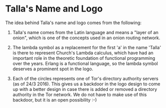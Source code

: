 # Talla's Name and Logo

The idea behind Talla's name and logo comes from the following:

1. Talla's name comes from the Latin language and means a "layer of an onion",
   which is one of the concepts used in an onion routing network.

2. The lambda symbol as a replacement for the first 'a' in the name 'Talla' is
   there to represent Church's Lambda calculus, which have had an important role
   in the theoretic foundation of functional programming over the years. Erlang
   is a functional language, so the lambda symbol deserves a prominent spot in
   the logo.

3. Each of the circles represents one of Tor's directory authority servers (as
   of 24/3 2016). This gives us a backdoor in the logo design to come up with a
   better design in case there is added or removed a directory authority in the
   Tor network. We do not have to make use of this backdoor, but it is an open
   possibility :-)
